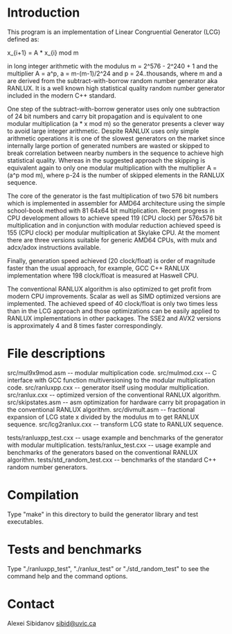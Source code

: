 # Introduction

This program is an implementation of Linear Congruential Generator
(LCG) defined as:

x_{i+1} = A * x_{i} mod m

in long integer arithmetic with the modulus m = 2^576 - 2^240 + 1 and
the multiplier A = a^p, a = m-(m-1)/2^24 and p = 24..thousands,
where m and a are derived from the subtract-with-borrow random number
generator aka RANLUX. It is a well known high statistical quality
random number generator included in the modern C++ standard.

One step of the subtract-with-borrow generator uses only one
subtraction of 24 bit numbers and carry bit propagation and is
equivalent to one modular multiplication (a * x mod m) so the generator
presents a clever way to avoid large integer arithmetic. Despite
RANLUX uses only simple arithmetic operations it is one of the slowest
generators on the market since internally large portion of generated
numbers are wasted or skipped to break correlation between nearby
numbers in the sequence to achieve high statistical quality. Whereas
in the suggested approach the skipping is equivalent again to only one
modular multiplication with the multiplier A = (a^p mod m), where p-24
is the number of skipped elements in the RANLUX sequence.

The core of the generator is the fast multiplication of two 576 bit
numbers which is implemented in assembler for AMD64 architecture using
the simple school-book method with 81 64x64 bit multiplication. Recent
progress in CPU development allows to achieve speed 119 (CPU clock) per
576x576 bit multiplication and in conjunction with modular reduction
achieved speed is 155 (CPU clock) per modular multiplication at
Skylake CPU. At the moment there are three versions suitable for
generic AMD64 CPUs, with mulx and adcx/adox instructions available.

Finally, generation speed achieved (20 clock/float) is order of
magnitude faster than the usual approach, for example, GCC C++ RANLUX
implementation where 198 clock/float is measured at Haswell CPU.

The conventional RANLUX algorithm is also optimized to get profit from
modern CPU improvements. Scalar as well as SIMD optimized versions are
implemented. The achieved speed of 40 clock/float is only two times
less than in the LCG approach and those optimizations can be easily
applied to RANLUX implementations in other packages. The SSE2 and AVX2
versions is approximately 4 and 8 times faster correspondingly.


# File descriptions

   src/mul9x9mod.asm  -- modular multiplication code.
   src/mulmod.cxx     -- C interface with GCC function multiversioning to the modular multiplication code.
   src/ranluxpp.cxx   -- generator itself using modular multiplication.
   src/ranlux.cxx     -- optimized version of the conventional RANLUX algorithm.
   src/skipstates.asm -- asm optimization for hardware carry bit propagation in the conventional RANLUX algorithm.
   src/divmult.asm    -- fractional expansion of LCG state x divided by the modulus m to get RANLUX sequence.
   src/lcg2ranlux.cxx -- transform LCG state to RANLUX sequence.

   tests/ranluxpp_test.cxx   -- usage example and benchmarks of the generator with modular multiplication.
   tests/ranlux_test.cxx     -- usage example and benchmarks of the generators based on the conventional RANLUX algorithm.
   tests/std_random_test.cxx -- benchmarks of the standard C++ random number generators.


# Compilation

Type "make" in this directory to build the generator library and test executables.


# Tests and benchmarks

Type "./ranluxpp_test", "./ranlux_test" or "./std_random_test" to see the command help and the command options.


# Contact

Alexei Sibidanov <sibid@uvic.ca>
